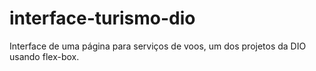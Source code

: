 # interface-turismo-dio
Interface de uma página para serviços de voos, um dos projetos da DIO usando flex-box.

